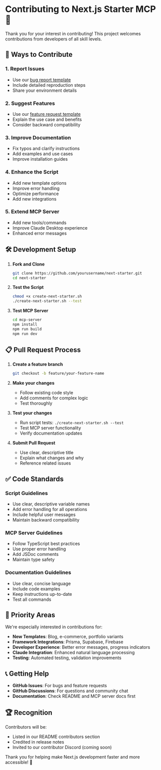 # Contributing to Next.js Starter MCP 🤝

Thank you for your interest in contributing! This project welcomes contributions from developers of all skill levels.

## 🚀 Ways to Contribute

### 1. **Report Issues**
- Use our [bug report template](.github/ISSUE_TEMPLATE/bug_report.md)
- Include detailed reproduction steps
- Share your environment details

### 2. **Suggest Features**
- Use our [feature request template](.github/ISSUE_TEMPLATE/feature_request.md)
- Explain the use case and benefits
- Consider backward compatibility

### 3. **Improve Documentation**
- Fix typos and clarify instructions
- Add examples and use cases
- Improve installation guides

### 4. **Enhance the Script**
- Add new template options
- Improve error handling
- Optimize performance
- Add new integrations

### 5. **Extend MCP Server**
- Add new tools/commands
- Improve Claude Desktop experience
- Enhanced error messages

## 🛠️ Development Setup

1. **Fork and Clone**
   ```bash
   git clone https://github.com/yourusername/next-starter.git
   cd next-starter
   ```

2. **Test the Script**
   ```bash
   chmod +x create-next-starter.sh
   ./create-next-starter.sh --test
   ```

3. **Test MCP Server**
   ```bash
   cd mcp-server
   npm install
   npm run build
   npm run dev
   ```

## 📋 Pull Request Process

1. **Create a feature branch**
   ```bash
   git checkout -b feature/your-feature-name
   ```

2. **Make your changes**
   - Follow existing code style
   - Add comments for complex logic
   - Test thoroughly

3. **Test your changes**
   - Run script tests: `./create-next-starter.sh --test`
   - Test MCP server functionality
   - Verify documentation updates

4. **Submit Pull Request**
   - Use clear, descriptive title
   - Explain what changes and why
   - Reference related issues

## ✅ Code Standards

### **Script Guidelines**
- Use clear, descriptive variable names
- Add error handling for all operations
- Include helpful user messages
- Maintain backward compatibility

### **MCP Server Guidelines**
- Follow TypeScript best practices
- Use proper error handling
- Add JSDoc comments
- Maintain type safety

### **Documentation Guidelines**
- Use clear, concise language
- Include code examples
- Keep instructions up-to-date
- Test all commands

## 🎯 Priority Areas

We're especially interested in contributions for:

- **New Templates**: Blog, e-commerce, portfolio variants
- **Framework Integrations**: Prisma, Supabase, Firebase
- **Developer Experience**: Better error messages, progress indicators
- **Claude Integration**: Enhanced natural language processing
- **Testing**: Automated testing, validation improvements

## 📞 Getting Help

- **GitHub Issues**: For bugs and feature requests
- **GitHub Discussions**: For questions and community chat
- **Documentation**: Check README and MCP server docs first

## 🏆 Recognition

Contributors will be:
- Listed in our README contributors section
- Credited in release notes
- Invited to our contributor Discord (coming soon)

Thank you for helping make Next.js development faster and more accessible! 🙏 